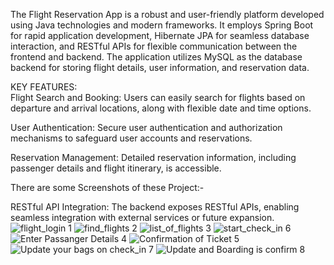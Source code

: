  The Flight Reservation App is a robust and user-friendly platform developed using Java technologies and modern frameworks.
 It employs Spring Boot for rapid application development, Hibernate JPA for seamless database interaction, and RESTful APIs for flexible communication between the frontend and backend. 
 The application utilizes MySQL as the database backend for storing flight details, user information, and reservation data. 
 
KEY FEATURES:  
Flight Search and Booking: Users can easily search for flights based on departure and arrival locations, along with flexible date     and  time options.  

User Authentication: Secure user authentication and authorization mechanisms to safeguard user accounts and reservations. 

Reservation Management: Detailed reservation information, including passenger details and flight itinerary, is accessible. 

There are some Screenshots of these Project:- 


RESTful API Integration: The backend exposes RESTful APIs, enabling seamless integration with external services or future expansion.
![flight_login 1](https://github.com/adarsh03108/flight_reservation/assets/155520119/c0911145-c74a-4c56-9b28-07b2769717fa)
![find_flights 2](https://github.com/adarsh03108/flight_reservation/assets/155520119/8175a224-29fa-4b7b-acbc-18de595f6ca7)
![list_of_flights 3](https://github.com/adarsh03108/flight_reservation/assets/155520119/aadcdfd0-4a9a-4b1d-9ec7-b2e25f6fe7d7)
![start_check_in 6](https://github.com/adarsh03108/flight_reservation/assets/155520119/e146f77d-c2e9-4b11-91db-415434725e91)
![Enter Passanger Details 4](https://github.com/adarsh03108/flight_reservation/assets/155520119/8ac2b456-3d45-407c-873f-54a8d4279de4)
![Confirmation of Ticket 5](https://github.com/adarsh03108/flight_reservation/assets/155520119/3129b04e-83c3-4a10-b73e-c2ea0e86087f)
![Update your bags on check_in 7](https://github.com/adarsh03108/flight_reservation/assets/155520119/5d9b76e0-b685-45e0-8774-62858fe6f86a)
![Update and Boarding is confirm 8](https://github.com/adarsh03108/flight_reservation/assets/155520119/d10bfb43-8209-4afe-b3a1-fc4f767c952e)





